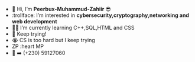 - :wave: Hi, I’m <b>Peerbux-Muhammud-Zahiir</b> :sunglasses:
- :trollface: I’m interested in <b>cybersecurity,cryptography,networking and web development</b>
- :man_student: I’m currently learning C++,SQL,HTML and CSS
- :muscle: Keep trying!
- :sob: CS is too hard but I keep trying
- ZP :heart MP
- :call_me_hand: :arrow_right: (+230) 59127060
  
